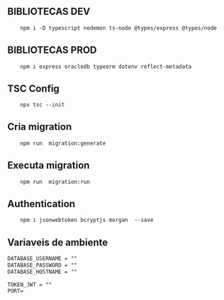 ## BIBLIOTECAS DEV
```diff
    npm i -D typescript nodemon ts-node @types/express @types/node
```
## BIBLIOTECAS PROD
```diff
    npm i express oracledb typeorm dotenv reflect-metadata
```
## TSC Config
```diff
    npx tsc --init
```
## Cria migration
```diff
    npm run  migration:generate
```
## Executa migration
```diff
    npm run  migration:run
```

## Authentication 
```diff
    npm i jsonwebtoken bcryptjs morgan  --save
```

## Variaveis de ambiente
```diff
DATABASE_USERNAME = ""
DATABASE_PASSWORD = ""
DATABASE_HOSTNAME = ""

TOKEN_JWT = ""
PORT=